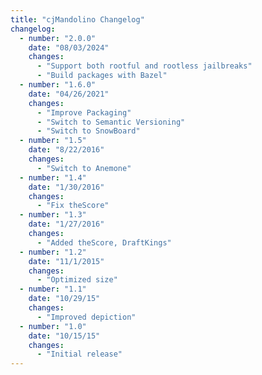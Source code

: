 ```yaml
---
title: "cjMandolino Changelog"
changelog:
  - number: "2.0.0"
    date: "08/03/2024"
    changes:
      - "Support both rootful and rootless jailbreaks"
      - "Build packages with Bazel"
  - number: "1.6.0"
    date: "04/26/2021"
    changes:
      - "Improve Packaging"
      - "Switch to Semantic Versioning"
      - "Switch to SnowBoard"
  - number: "1.5"
    date: "8/22/2016"
    changes:
      - "Switch to Anemone"
  - number: "1.4"
    date: "1/30/2016"
    changes:
      - "Fix theScore"
  - number: "1.3"
    date: "1/27/2016"
    changes:
      - "Added theScore, DraftKings"
  - number: "1.2"
    date: "11/1/2015"
    changes:
      - "Optimized size"
  - number: "1.1"
    date: "10/29/15"
    changes:
      - "Improved depiction"
  - number: "1.0"
    date: "10/15/15"
    changes:
      - "Initial release"
---
```

